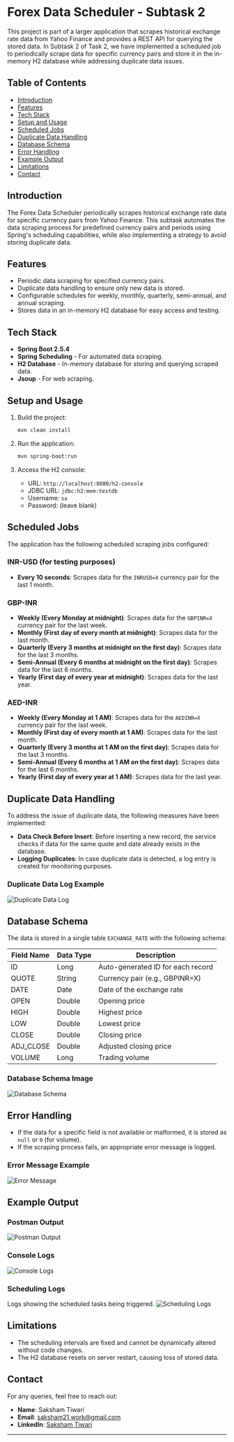 # Forex Data Scheduler - Subtask 2

This project is part of a larger application that scrapes historical exchange rate data from Yahoo Finance and provides a REST API for querying the stored data. In Subtask 2 of Task 2, we have implemented a scheduled job to periodically scrape data for specific currency pairs and store it in the in-memory H2 database while addressing duplicate data issues.

## Table of Contents
- [Introduction](#introduction)
- [Features](#features)
- [Tech Stack](#tech-stack)
- [Setup and Usage](#setup-and-usage)
- [Scheduled Jobs](#scheduled-jobs)
- [Duplicate Data Handling](#duplicate-data-handling)
- [Database Schema](#database-schema)
- [Error Handling](#error-handling)
- [Example Output](#example-output)
- [Limitations](#limitations)
- [Contact](#contact)

## Introduction

The Forex Data Scheduler periodically scrapes historical exchange rate data for specific currency pairs from Yahoo Finance. This subtask automates the data scraping process for predefined currency pairs and periods using Spring's scheduling capabilities, while also implementing a strategy to avoid storing duplicate data.

## Features

- Periodic data scraping for specified currency pairs.
- Duplicate data handling to ensure only new data is stored.
- Configurable schedules for weekly, monthly, quarterly, semi-annual, and annual scraping.
- Stores data in an in-memory H2 database for easy access and testing.

## Tech Stack

- **Spring Boot 2.5.4**
- **Spring Scheduling** - For automated data scraping.
- **H2 Database** - In-memory database for storing and querying scraped data.
- **Jsoup** - For web scraping.

## Setup and Usage
1. Build the project:
    ```bash
    mvn clean install
    ```

2. Run the application:
    ```bash
    mvn spring-boot:run
    ```

3. Access the H2 console:
    - URL: `http://localhost:8080/h2-console`
    - JDBC URL: `jdbc:h2:mem:testdb`
    - Username: `sa`
    - Password: (leave blank)

## Scheduled Jobs

The application has the following scheduled scraping jobs configured:

### INR-USD (for testing purposes)
- **Every 10 seconds**: Scrapes data for the `INRUSD=X` currency pair for the last 1 month.

### GBP-INR
- **Weekly (Every Monday at midnight)**: Scrapes data for the `GBPINR=X` currency pair for the last week.
- **Monthly (First day of every month at midnight)**: Scrapes data for the last month.
- **Quarterly (Every 3 months at midnight on the first day)**: Scrapes data for the last 3 months.
- **Semi-Annual (Every 6 months at midnight on the first day)**: Scrapes data for the last 6 months.
- **Yearly (First day of every year at midnight)**: Scrapes data for the last year.

### AED-INR
- **Weekly (Every Monday at 1 AM)**: Scrapes data for the `AEDINR=X` currency pair for the last week.
- **Monthly (First day of every month at 1 AM)**: Scrapes data for the last month.
- **Quarterly (Every 3 months at 1 AM on the first day)**: Scrapes data for the last 3 months.
- **Semi-Annual (Every 6 months at 1 AM on the first day)**: Scrapes data for the last 6 months.
- **Yearly (First day of every year at 1 AM)**: Scrapes data for the last year.

## Duplicate Data Handling

To address the issue of duplicate data, the following measures have been implemented:

- **Data Check Before Insert**: Before inserting a new record, the service checks if data for the same quote and date already exists in the database.
- **Logging Duplicates**: In case duplicate data is detected, a log entry is created for monitoring purposes.

### Duplicate Data Log Example
![Duplicate Data Log](img/duplicate_log.png)

## Database Schema

The data is stored in a single table `EXCHANGE_RATE` with the following schema:

| Field Name | Data Type | Description |
|------------|-----------|-------------|
| ID         | Long      | Auto-generated ID for each record |
| QUOTE      | String    | Currency pair (e.g., GBPINR=X)    |
| DATE       | Date      | Date of the exchange rate         |
| OPEN       | Double    | Opening price                     |
| HIGH       | Double    | Highest price                     |
| LOW        | Double    | Lowest price                      |
| CLOSE      | Double    | Closing price                     |
| ADJ_CLOSE  | Double    | Adjusted closing price            |
| VOLUME     | Long      | Trading volume                    |

### Database Schema Image
![Database Schema](img/DB.png)

## Error Handling

- If the data for a specific field is not available or malformed, it is stored as `null` or `0` (for volume).
- If the scraping process fails, an appropriate error message is logged.

### Error Message Example
![Error Message](img/error.png)

## Example Output

### Postman Output
![Postman Output](img/postman.png)

### Console Logs
![Console Logs](img/console.png)

### Scheduling Logs
Logs showing the scheduled tasks being triggered.
![Scheduling Logs](img/scheduling_logs.png)

## Limitations

- The scheduling intervals are fixed and cannot be dynamically altered without code changes.
- The H2 database resets on server restart, causing loss of stored data.

## Contact

For any queries, feel free to reach out:

- **Name**: Saksham Tiwari
- **Email**: saksham21.work@gmail.com
- **LinkedIn**: [Saksham Tiwari](https://www.linkedin.com/in/saksham-tiwari/)

---

